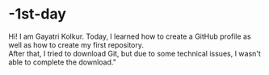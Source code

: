# -1st-day
Hi! I am Gayatri Kolkur. Today, I learned how to create a GitHub profile as well as how to create my first repository.
<br>
After that, I tried to download Git, but due to some technical issues, I wasn't able to complete the download."

